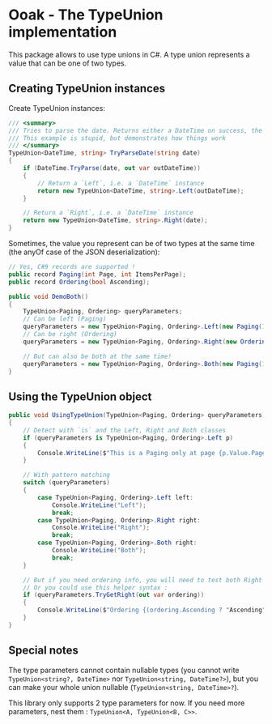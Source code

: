 # Ooak - The TypeUnion implementation

This package allows to use type unions in C#. A type union represents a value that can be one of two types.

## Creating TypeUnion instances

Create TypeUnion instances:
```cs
/// <summary>
/// Tries to parse the date. Returns either a DateTime on success, the original string otherwise.
/// This example is stupid, but demonstrates how things work
/// </summary>
TypeUnion<DateTime, string> TryParseDate(string date)
{
    if (DateTime.TryParse(date, out var outDateTime))
    {
        // Return a `Left`, i.e. a `DateTime` instance
        return new TypeUnion<DateTime, string>.Left(outDateTime);
    }

    // Return a `Right`, i.e. a `DateTime` instance
    return new TypeUnion<DateTime, string>.Right(date);
}
```

Sometimes, the value you represent can be of two types at the same time (the anyOf case of the JSON deserialization):

```cs
// Yes, C#9 records are supported !
public record Paging(int Page, int ItemsPerPage);
public record Ordering(bool Ascending);

public void DemoBoth()
{
    TypeUnion<Paging, Ordering> queryParameters;
    // Can be left (Paging)
    queryParameters = new TypeUnion<Paging, Ordering>.Left(new Paging(1, 50));
    // Can be right (Ordering)
    queryParameters = new TypeUnion<Paging, Ordering>.Right(new Ordering(true));

    // But can also be both at the same time!
    queryParameters = new TypeUnion<Paging, Ordering>.Both(new Paging(10, 10), new Ordering(false));
}
```

## Using the TypeUnion object

```cs
public void UsingTypeUnion(TypeUnion<Paging, Ordering> queryParameters)
{
    // Detect with `is` and the Left, Right and Both classes
    if (queryParameters is TypeUnion<Paging, Ordering>.Left p)
    {
        Console.WriteLine($"This is a Paging only at page {p.Value.Page} with {p.Value.ItemsPerPage} items per page");
    }

    // With pattern matching
    switch (queryParameters)
    {
        case TypeUnion<Paging, Ordering>.Left left:
            Console.WriteLine("Left");
            break;
        case TypeUnion<Paging, Ordering>.Right right:
            Console.WriteLine("Right");
            break;
        case TypeUnion<Paging, Ordering>.Both right:
            Console.WriteLine("Both");
            break;
    }

    // But if you need ordering info, you will need to test both Right and Both.
    // Or you could use this helper syntax :
    if (queryParameters.TryGetRight(out var ordering))
    {
        Console.WriteLine($"Ordering {(ordering.Ascending ? "Ascending" : "Descending")}");
    }
}
```

## Special notes
The type parameters cannot contain nullable types (you cannot write `TypeUnion<string?, DateTime>` nor `TypeUnion<string, DateTime?>`), but you can make your whole union nullable (`TypeUnion<string, DateTime>?`).

This library only supports 2 type parameters for now. If you need more parameters, nest them : `TypeUnion<A, TypeUnion<B, C>>`.
